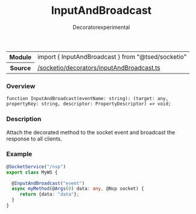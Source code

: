 
<header class="symbol-info-header"><h1 id="inputandbroadcast">InputAndBroadcast</h1><label class="symbol-info-type-label decorator">Decorator</label><label class="api-type-label experimental" title="experimental">experimental</label></header>
<!-- summary -->
<section class="symbol-info"><table class="is-full-width"><tbody><tr><th>Module</th><td><div class="lang-typescript"><span class="token keyword">import</span> { InputAndBroadcast }&nbsp;<span class="token keyword">from</span>&nbsp;<span class="token string">"@tsed/socketio"</span></div></td></tr><tr><th>Source</th><td><a href="https://github.com/Romakita/ts-express-decorators/blob/v4.7.1/src//socketio/decorators/inputAndBroadcast.ts#L0-L0">/socketio/decorators/inputAndBroadcast.ts</a></td></tr></tbody></table></section>
<!-- overview -->


### Overview


<pre><code class="typescript-lang ">function <span class="token function">InputAndBroadcast</span><span class="token punctuation">(</span>eventName<span class="token punctuation">:</span> <span class="token keyword">string</span><span class="token punctuation">)</span><span class="token punctuation">:</span> <span class="token punctuation">(</span>target<span class="token punctuation">:</span> <span class="token keyword">any</span><span class="token punctuation">,</span> propertyKey<span class="token punctuation">:</span> <span class="token keyword">string</span><span class="token punctuation">,</span> descriptor<span class="token punctuation">:</span> PropertyDescriptor<span class="token punctuation">)</span> => <span class="token keyword">void</span><span class="token punctuation">;</span></code></pre>


<!-- Parameters -->

<!-- Description -->


### Description

Attach the decorated method to the socket event and broadcast the response to all clients.

### Example

```typescript
@SocketService("/nsp")
export class MyWS {

  @InputAndBroadcast("event")
  async myMethod(@Args(0) data: any, @Nsp socket) {
     return {data: "data"};
  }
}
```

<!-- Members -->


